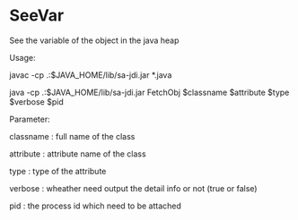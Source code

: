 SeeVar
======

See the variable of the object in the java heap

Usage:

javac -cp .:$JAVA_HOME/lib/sa-jdi.jar *.java

java -cp .:$JAVA_HOME/lib/sa-jdi.jar FetchObj $classname $attribute $type $verbose $pid

Parameter:

classname : full name of the class

attribute : attribute name of the class

type : type of the attribute

verbose : wheather need output the detail info or not (true or false)

pid : the process id which need to be attached

